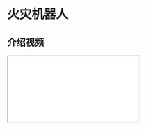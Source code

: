 # 火灾机器人

## 介绍视频
<iframe src="w93f5-4gu4b.mp4">


## 项目特色与创新

(1)机构 上采用履带作为前进结构，跨越障碍能力强，适应复 杂地形能力强，通过额外 的辅助机构，能够实现高地势差的攀爬，在火灾环境中可以实现障碍物的攀爬移动与上下楼梯。

(2)控制上搭载了机械爪，能够实现小型物体的搬运清除，防止阻碍前进路线。机身搭载了许多传感器，如温度传感器、烟雾传感器等，为消防人员对未知环境进行信息采集， 为救援行动打下基础。

(3)感知系统上通过SLAM算法能够实现未知环境的三维地图重建与自动导航功能，并将信息画面传输回终端，救援人员可以对营救环境有大致了解。

(4)视觉模块通过深度学习的采集与训练，以YOLO算法为主辅以红外探测模块，能够对火灾地区的存货人员进行精准定位与锁定，降低了伤员救援难度。

